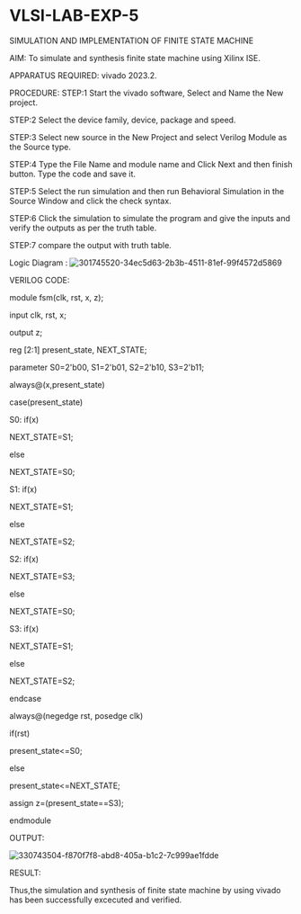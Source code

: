 # VLSI-LAB-EXP-5
SIMULATION AND IMPLEMENTATION OF FINITE STATE MACHINE

AIM:
To simulate and synthesis finite state machine using Xilinx ISE.

APPARATUS REQUIRED:
vivado 2023.2.

PROCEDURE:
STEP:1 Start the vivado software, Select and Name the New project.

STEP:2 Select the device family, device, package and speed.

STEP:3 Select new source in the New Project and select Verilog Module as the Source type.

STEP:4 Type the File Name and module name and Click Next and then finish button. Type the code and save it.

STEP:5 Select the run simulation and then run Behavioral Simulation in the Source Window and click the check syntax.

STEP:6 Click the simulation to simulate the program and give the inputs and verify the outputs as per the truth table.

STEP:7 compare the output with truth table.

Logic Diagram :
![301745520-34ec5d63-2b3b-4511-81ef-99f4572d5869](https://github.com/pullurur/VLSI-LAB-EXP-5/assets/161436550/de8fa142-7668-47a2-8f33-f5d89ae8cbad)

VERILOG CODE:

module fsm(clk, rst, x, z);

input clk, rst, x;

output z;

reg [2:1] present_state, NEXT_STATE;

parameter S0=2'b00, S1=2'b01, S2=2'b10, S3=2'b11;

always@(x,present_state)

case(present_state)

S0: if(x)

NEXT_STATE=S1;

else

NEXT_STATE=S0;

S1: if(x)

NEXT_STATE=S1;

else

NEXT_STATE=S2;

S2: if(x)

NEXT_STATE=S3;

else

NEXT_STATE=S0;

S3: if(x)

NEXT_STATE=S1;

else

NEXT_STATE=S2;

endcase

always@(negedge rst, posedge clk)

if(rst)

present_state<=S0;

else

present_state<=NEXT_STATE;

assign z=(present_state==S3);

endmodule

OUTPUT:

![330743504-f870f7f8-abd8-405a-b1c2-7c999ae1fdde](https://github.com/pullurur/VLSI-LAB-EXP-5/assets/161436550/ea12f551-7867-4d04-8991-b49c578106e7)


RESULT:

Thus,the simulation and synthesis of finite state machine by using vivado has been successfully excecuted and verified.

